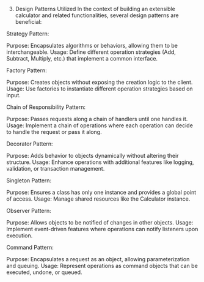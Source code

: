 3. Design Patterns Utilized
   In the context of building an extensible calculator and related functionalities, several design patterns are beneficial:

Strategy Pattern:

Purpose: Encapsulates algorithms or behaviors, allowing them to be interchangeable.
Usage: Define different operation strategies (Add, Subtract, Multiply, etc.) that implement a common interface.

Factory Pattern:

Purpose: Creates objects without exposing the creation logic to the client.
Usage: Use factories to instantiate different operation strategies based on input.

Chain of Responsibility Pattern:

Purpose: Passes requests along a chain of handlers until one handles it.
Usage: Implement a chain of operations where each operation can decide to handle the request or pass it along.

Decorator Pattern:

Purpose: Adds behavior to objects dynamically without altering their structure.
Usage: Enhance operations with additional features like logging, validation, or transaction management.

Singleton Pattern:

Purpose: Ensures a class has only one instance and provides a global point of access.
Usage: Manage shared resources like the Calculator instance.

Observer Pattern:

Purpose: Allows objects to be notified of changes in other objects.
Usage: Implement event-driven features where operations can notify listeners upon execution.

Command Pattern:

Purpose: Encapsulates a request as an object, allowing parameterization and queuing.
Usage: Represent operations as command objects that can be executed, undone, or queued.